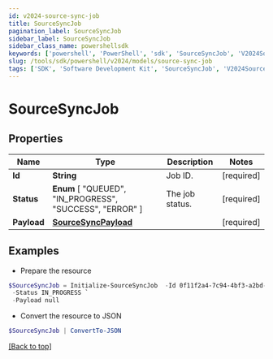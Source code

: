 ```yaml
---
id: v2024-source-sync-job
title: SourceSyncJob
pagination_label: SourceSyncJob
sidebar_label: SourceSyncJob
sidebar_class_name: powershellsdk
keywords: ['powershell', 'PowerShell', 'sdk', 'SourceSyncJob', 'V2024SourceSyncJob'] 
slug: /tools/sdk/powershell/v2024/models/source-sync-job
tags: ['SDK', 'Software Development Kit', 'SourceSyncJob', 'V2024SourceSyncJob']
---
```



# SourceSyncJob

## Properties

Name | Type | Description | Notes
------------ | ------------- | ------------- | -------------
**Id** | **String** | Job ID. | [required]
**Status** |  **Enum** [  "QUEUED",    "IN_PROGRESS",    "SUCCESS",    "ERROR" ] | The job status. | [required]
**Payload** | [**SourceSyncPayload**](source-sync-payload) |  | [required]

## Examples

- Prepare the resource
```powershell
$SourceSyncJob = Initialize-SourceSyncJob  -Id 0f11f2a4-7c94-4bf3-a2bd-742580fe3bde `
 -Status IN_PROGRESS `
 -Payload null
```

- Convert the resource to JSON
```powershell
$SourceSyncJob | ConvertTo-JSON
```


[[Back to top]](#) 

